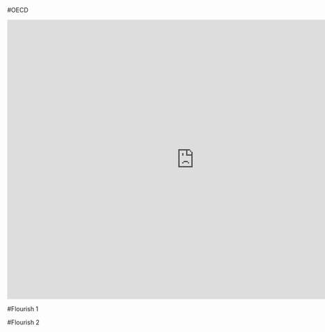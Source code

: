 #OECD

<iframe src="https://data.oecd.org/chart/6BgG" width="860" height="645" style="border: 0" mozallowfullscreen="true" webkitallowfullscreen="true" allowfullscreen="true"><a href="https://data.oecd.org/chart/6BgG" target="_blank">OECD Chart: General government debt, Total, % of GDP, 2020</a></iframe>


#Flourish 1

<div class="flourish-embed flourish-chart" data-src="visualisation/8557947"><script src="https://public.flourish.studio/resources/embed.js"></script></div>

#Flourish 2

<div class="flourish-embed flourish-chart" data-src="visualisation/8558259"><script src="https://public.flourish.studio/resources/embed.js"></script></div>
